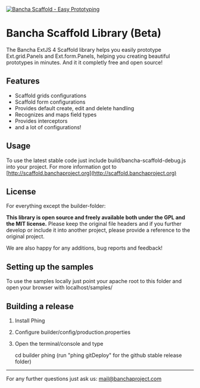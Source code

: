 [![Bancha Scaffold - Easy Prototyping](http://scaffold.banchaproject.org/images/bancha-scaffold.jpg)](http://scaffold.banchaproject.org/)


Bancha Scaffold Library (Beta)
==============================

The Bancha ExtJS 4 Scaffold library helps you easily prototype Ext.grid.Panels and Ext.form.Panels, helping you creating beautiful prototypes in minutes. And it it completly free and open source!

Features
--------

* Scaffold grids configurations
* Scaffold form configurations
* Provides default create, edit and delete handling
* Recognizes and maps field types
* Provides interceptors
* and a lot of configurations!


Usage
-----

To use the latest stable code just include build/bancha-scaffold-debug.js into your project. 
For more information got to [http://scaffold.banchaproject.org](http://scaffold.banchaproject.org)

License
-------

For everything except the builder-folder:

__This library is open source and freely available both under the GPL and the MIT license.__
Please keep the original file headers and if you further develop or include it into another project, please provide a reference to the original project.

We are also happy for any additions, bug reports and feedback!


Setting up the samples
----------------------

To use the samples locally just point your apache root to this folder and open your browser with localhost/samples/


Building a release
-------------------

1. Install Phing
1. Configure builder/config/production.properties
1. Open the terminal/console and type

    cd builder
    phing
    (run "phing gitDeploy" for the github stable release folder)


------------------------------
For any further questions just ask us: mail@banchaproject.com